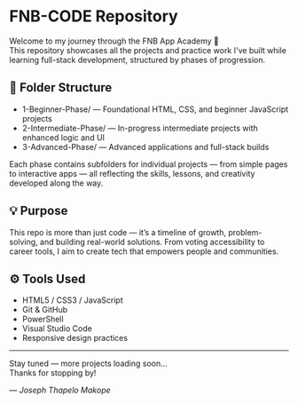 # FNB-CODE Repository

Welcome to my journey through the FNB App Academy 🚀  
This repository showcases all the projects and practice work I've built while learning full-stack development, structured by phases of progression.

## 📁 Folder Structure

- 1-Beginner-Phase/ — Foundational HTML, CSS, and beginner JavaScript projects  
- 2-Intermediate-Phase/ — In-progress intermediate projects with enhanced logic and UI  
- 3-Advanced-Phase/ — Advanced applications and full-stack builds

Each phase contains subfolders for individual projects — from simple pages to interactive apps — all reflecting the skills, lessons, and creativity developed along the way.

## 💡 Purpose

This repo is more than just code — it’s a timeline of growth, problem-solving, and building real-world solutions. From voting accessibility to career tools, I aim to create tech that empowers people and communities.

## ⚙️ Tools Used

- HTML5 / CSS3 / JavaScript
- Git & GitHub
- PowerShell
- Visual Studio Code
- Responsive design practices

---

Stay tuned — more projects loading soon...  
Thanks for stopping by!

_— Joseph Thapelo Makope_
